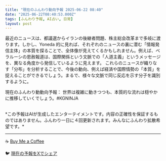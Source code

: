 ```yaml
---
title: "現在のふんわり動向予報 2025-06-22 08:40"
date: "2025-06-22T08:40:53.000Z"
tags: [ふんわり予報, AI占い, 日常]
layout: post
---
```


最近のニュースは、都議選からイランの後継者問題、株主総会改革まで多岐に渡ります。しかし、Yoneda 的に見れば、それぞれのニュースの裏に潜む「情報発信主体」の本質を探ることで、全体像が見えてくるかもしれません。例えば、ベラルーシの恩赦報道は、国際関係という文脈での「人道主義」というメッセージを、異なる角度から発信しているように見えます。  これらのニュースが織りなす「分布」を分析することで、今後の動向、例えば経済や国際情勢の「本質」を捉えることができるでしょう。まるで、様々な文脈で同じ反応を示す分子を識別するように。

現在のふんわり動動向予報：
世界は複雑に動きつつも、本質的な流れは穏やかに推移していくでしょう。#KGNINJA

<br>
*この予報はAIが生成したエンターテイメントです。内容の正確性を保証するものではありません。ふんわり一日に４回更新されます。みんなにふんわり拡散希望です。*

---
☕️ [Buy Me a Coffee](https://www.buymeacoffee.com/kgninja)

🐦 [現在の予報をXでシェア](https://twitter.com/intent/tweet?text=%E7%8F%BE%E5%9C%A8%E3%81%AE%E3%81%B5%E3%82%93%E3%82%8F%E3%82%8A%E4%BA%88%E5%A0%B1%3A%20%E3%80%8C%E6%9C%80%E8%BF%91%E3%81%AE%E3%83%8B%E3%83%A5%E3%83%BC%E3%82%B9%E3%81%AF%E3%80%81%E9%83%BD%E8%AD%B0%E9%81%B8%E3%81%8B%E3%82%89%E3%82%A4%E3%83%A9%E3%83%B3%E3%81%AE%E5%BE%8C%E7%B6%99%E8%80%85%E5%95%8F%E9%A1%8C%E3%80%81%E6%A0%AA%E4%B8%BB%E7%B7%8F%E4%BC%9A%E6%94%B9%E9%9D%A9%E3%81%BE%E3%81%A7%E5%A4%9A%E5%B2%90%E3%81%AB%E6%B8%A1%E3%82%8A%E3%81%BE%E3%81%99%E3%80%82%E3%80%8D%23KGNINJA%20%E7%B6%9A%E3%81%8D%E3%81%AF%E3%83%96%E3%83%AD%E3%82%B0%E3%81%A7%EF%BC%81%F0%9F%91%87&url=https%3A%2F%2Fkg-ninja.github.io%2FFunwariyoso%2F)
